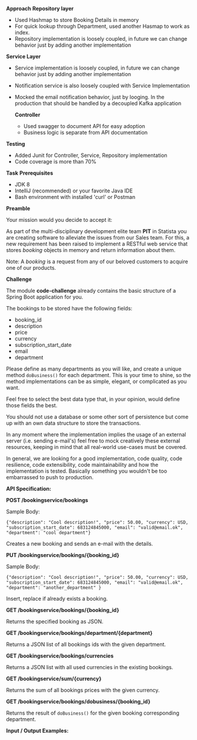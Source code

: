 **Approach**
**Repository layer**
- Used Hashmap to store Booking Details in memory
- For quick lookup through Department, used another Hasmap to work as index.
- Repository implementation is loosely coupled, in future we can change behavior just by adding another implementation

**Service Layer**
- Service implementation is loosely coupled, in future we can change behavior just by adding another implementation
- Notification service is also loosely coupled with Service Implementation
- Mocked the email notification behavior, just by looging. In the production that should be handled by a decoupled Kafka application

  **Controller**
  - Used swagger to document API for easy adoption
  - Business logic is separate from API documentation
  

**Testing**
- Added Junit for Controller, Service, Repository implementation
- Code coverage is more than 70%

**Task**
**Prerequisites**

- JDK 8
- IntelliJ (recommended) or your favorite Java IDE
- Bash environment with installed 'curl' or Postman

**Preamble**
     
Your mission would you decide to accept it:

As part of the multi-disciplinary development elite team **PIT** in Statista you are creating software to alleviate the 
issues from our Sales team. For this, a new requirement has been raised to implement a RESTful web service that stores 
_booking_ objects in memory and return information about them.

Note: A _booking_ is a request from any of our beloved customers to acquire one of our products. 

**Challenge**

The module **code-challenge** already contains the basic structure of a Spring Boot application for you.

The bookings to be stored have the following fields:
 - booking_id
 - description
 - price
 - currency
 - subscription_start_date
 - email
 - department

Please define as many departments as you will like, and create a unique method `doBusiness()` for each department. This 
is your time to shine, so the method implementations can be as simple, elegant, or complicated as you want. 

Feel free to select the best data type that, in your opinion, would define those fields the best.

You should not use a database or some other sort of persistence but come up with an own data structure to store the 
transactions.

In any moment where the implementation implies the usage of an external server (i.e. sending e-mail's) feel free to mock
creatively these external resources, keeping in mind that all real-world use-cases must be covered.

In general, we are looking for a good implementation, code quality, code resilience, code extensibility, code 
maintainability and how the implementation is tested.
Basically something you wouldn't be too embarrassed to push to production.

**API Specification:**

**POST /bookingservice/bookings**

Sample Body:
```
{"description": "Cool description!", "price": 50.00, "currency": USD, "subscription_start_date": 683124845000, "email": "valid@email.ok", "department": "cool department"}
```

Creates a new booking and sends an e-mail with the details.

**PUT /bookingservice/bookings/{booking_id}**

Sample Body:
```
{"description": "Cool description!", "price": 50.00, "currency": USD, "subscription_start_date": 683124845000, "email": "valid@email.ok", "department": "another_department" }
```

Insert, replace if already exists a booking.

**GET /bookingservice/bookings/{booking_id}**

Returns the specified booking as JSON.

**GET /bookingservice/bookings/department/{department}**

Returns a JSON list of all bookings ids with the given department.

**GET /bookingservice/bookings/currencies**

Returns a JSON list with all used currencies in the existing bookings.

**GET /bookingservice/sum/{currency}**

Returns the sum of all bookings prices with the given currency.

**GET /bookingservice/bookings/dobusiness/{booking_id}**

Returns the result of `doBusiness()` for the given booking corresponding department.

**Input / Output Examples:**

